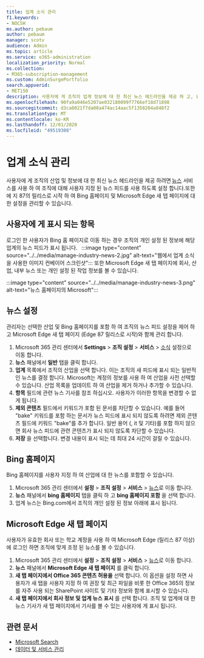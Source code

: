 ```yaml
---
title: 업계 소식 관리
f1.keywords:
- NOCSH
ms.author: pebaum
author: pebaum
manager: scotv
audience: Admin
ms.topic: article
ms.service: o365-administration
localization_priority: Normal
ms.collection:
- M365-subscription-management
ms.custom: AdminSurgePortfolio
search.appverid:
- MET150
description: 사용자에 게 조직의 업계 정보에 대 한 최신 뉴스 헤드라인을 제공 하 고, 뉴스 서비스를 사용 하 여 조직에 대해 사용자 지정 된 뉴스 피드를 사용 하도록 설정 합니다.
ms.openlocfilehash: 90fa9a046e5207ae032180099f7766ef18d71898
ms.sourcegitcommit: d3ca8021f7da00a474ac14aac5f1358204a848f2
ms.translationtype: MT
ms.contentlocale: ko-KR
ms.lasthandoff: 12/01/2020
ms.locfileid: "49519308"
---
```

# <a name="manage-industry-news"></a>업계 소식 관리

사용자에 게 조직의 산업 및 정보에 대 한 최신 뉴스 헤드라인을 제공 하려면 [뉴스](https://admin.microsoft.com/adminportal/home?#/Settings/Services/:/Settings/L1/BingNews) 서비스를 사용 하 여 조직에 대해 사용자 지정 된 뉴스 피드를 사용 하도록 설정 합니다.또한에 지 87의 릴리스로 시작 하 여 Bing 홈페이지 및 Microsoft Edge 새 탭 페이지에 대 한 설정을 관리할 수 있습니다.

## <a name="what-your-users-will-see"></a>사용자에 게 표시 되는 항목
 
로그인 한 사용자가 Bing 홈 페이지로 이동 하는 경우 조직의 개인 설정 된 정보에 해당 업계의 뉴스 피드가 표시 됩니다.   
 :::image type="content" source="../../media/manage-industry-news-2.jpg" alt-text="웹에서 업계 소식을 사용한 이미지 컨베이어 스크린샷":::
또한 Microsoft Edge 새 탭 페이지에 회사, 산업, 내부 뉴스 또는 개인 설정 된 작업 정보를 볼 수 있습니다. 

:::image type="content" source="../../media/manage-industry-news-3.png" alt-text="뉴스 홈페이지의 Microsoft":::

## <a name="news-settings"></a>뉴스 설정

관리자는 선택한 산업 및 Bing 홈페이지를 포함 하 여 조직의 뉴스 피드 설정을 제어 하 고 Microsoft Edge 새 탭 페이지 (Edge 87 릴리스로 시작)와 함께 관리 합니다.

1. Microsoft 365 관리 센터에서 **Settings**  >  **조직 설정**  >  **서비스**  >  [소식](https://admin.microsoft.com/adminportal/home?#/Settings/Services/:/Settings/L1/BingNews) 설정으로 이동 합니다.
2. **뉴스** 패널에서 **일반** 탭을 클릭 합니다.
3. **업계** 목록에서 조직의 산업을 선택 합니다. 이는 조직의 새 피드에 표시 되는 일반적인 뉴스를 결정 합니다. Microsoft는 계정의 정보를 사용 하 여 산업을 사전 선택할 수 있습니다. 산업 목록을 업데이트 하 여 산업을 제거 하거나 추가할 수 있습니다.
4. **항목** 필드에 관련 뉴스 기사를 참조 하십시오. 사용자가 이러한 항목을 변경할 수 없게 됩니다.
5. **제외 콘텐츠** 필드에서 키워드가 포함 된 문서를 차단할 수 있습니다.  예를 들어 "bake" 키워드를 포함 하는 문서가 뉴스 피드에 표시 되지 않도록 하려면 제외 콘텐츠 필드에 키워드 "bake"를 추가 합니다. 일반 용어 (, it 및 기타)를 포함 하지 않으면 회사 뉴스 피드에 관련 콘텐츠가 표시 되지 않도록 차단할 수 있습니다.
6. **저장** 을 선택합니다. 변경 내용이 표시 되는 데 최대 24 시간이 걸릴 수 있습니다.

## <a name="bing-homepage"></a>Bing 홈페이지

Bing 홈페이지를 사용자 지정 하 여 산업에 대 한 뉴스를 포함할 수 있습니다. 

1. Microsoft 365 관리 센터에서 **설정**  >  **조직 설정**  >  **서비스**  >  [뉴스](https://admin.microsoft.com/adminportal/home?#/Settings/Services/:/Settings/L1/BingNews)로 이동 합니다. 
2. **뉴스** 패널에서 **bing 홈페이지** 탭을 클릭 하 고 **bing 홈페이지 포함** 을 선택 합니다.
3. 업계 뉴스는 Bing.com에서 조직의 개인 설정 된 정보 아래에 표시 됩니다.

## <a name="microsoft-edge-new-tab-page"></a>Microsoft Edge 새 탭 페이지 
사용자가 유효한 회사 또는 학교 계정을 사용 하 여 Microsoft Edge (릴리스 87 이상)에 로그인 하면 조직에 맞게 조정 된 뉴스를 볼 수 있습니다.

1. Microsoft 365 관리 센터에서 **설정**  >  **조직 설정**  >  **서비스**  >  [뉴스](https://admin.microsoft.com/adminportal/home?#/Settings/Services/:/Settings/L1/BingNews)로 이동 합니다.
2. **뉴스** 패널에서 **Microsoft Edge 새 탭 페이지** 를 클릭 합니다.
3. **새 탭 페이지에서 Office 365 콘텐츠 허용을** 선택 합니다. 이 옵션을 설정 하면 사용자가 새 탭을 사용자 지정 하 여 권장 및 최근 파일을 비롯 한 Office 365의 정보를 자주 사용 되는 SharePoint 사이트 및 기타 정보와 함께 표시할 수 있습니다.
4. **새 탭 페이지에서 회사 정보 및 업계 뉴스 표시** 를 선택 합니다. 조직 및 업계에 대 한 뉴스 기사가 새 탭 페이지에서 기사를 볼 수 있는 사용자에 게 표시 됩니다.

## <a name="related-articles"></a>관련 문서

- [Microsoft Search](https://docs.microsoft.com/microsoftsearch/)
- [데이터 및 서비스 관리](https://docs.microsoft.com/microsoft-365/admin/manage)
